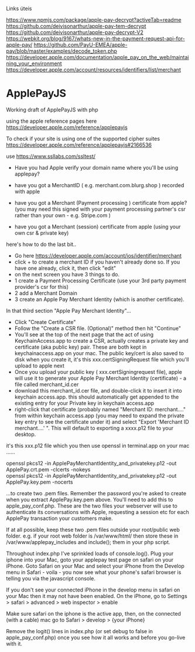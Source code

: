 Links úteis

https://www.npmjs.com/package/apple-pay-decrypt?activeTab=readme
https://github.com/deivisonarthur/apple-pay-tem-decrypt
https://github.com/deivisonarthur/apple-pay-decrypt-V2
https://webkit.org/blog/9167/whats-new-in-the-payment-request-api-for-apple-pay/
https://github.com/PayU-EMEA/apple-pay/blob/master/examples/decode_token.php
https://developer.apple.com/documentation/apple_pay_on_the_web/maintaining_your_environment
https://developer.apple.com/account/resources/identifiers/list/merchant


# ApplePayJS
Working draft of ApplePayJS with php

using the apple reference pages here https://developer.apple.com/reference/applepayjs

To check if your site is using one of the supported cipher suites https://developer.apple.com/reference/applepayjs#2166536
 
use https://www.ssllabs.com/ssltest/

* Have you had Apple verify your domain name where you'll be using applepay?

* have you got a MerchantID ( e.g. merchant.com.blurg.shop  ) recorded with apple

* have you got a Merchant (Payment processing ) certificate from apple? (you may need this signed with your payment processing partner's csr rather than your own - e.g. Stripe.com )

* have you got a Merchant (session) certificate from apple (using your own csr & private key)

 
here's how to do the last bit..
* Go here https://developer.apple.com/account/ios/identifier/merchant
* click + to create a merchant ID if you haven't already done so. If you have one already, click it, then click "edit"
* on the next screen you have 3 things to do.
* 1 create a Payment Processing Certificate (use your 3rd party payment provider's csr for this)
* 2 add a Merchant Domain
* 3 create an Apple Pay Merchant Identity (which is another certificate).

In that third section "Apple Pay Merchant Identity"...

* Click "Create Certificate"
* Follow the "Create a CSR file. (Optional)" method then hit "Continue"
* You'll see at the top of the next page that the act of using KeychainAccess.app to create a CSR, actually creates a private key and certificate (aka public key) pair. These are both kept in keychainaccess.app on your mac. The public key/cert is also saved to disk when you create it, it's this xxx.certSigningRequest file which you'll upload to apple next
* Once you upload your public key ( xxx.certSigningrequest file), apple will use it to generate your Apple Pay Merchant Identity (certificate) - a file called merchant_id.cer
* download this merchant_id.cer file, and double-click it to insert it into keychain access.app. this should automatically get appended to the existing entry for your Private key in keychain access.app
* right-click that certificate (probably named "Merchant ID: merchant...." from within keychain access.app (you may need to expand the private key entry to see the certificate under it) and select "Export 'Merchant ID merchant....' ". This will default to exporting a xxxx.p12 file to your desktop.

it's this xxx.p12 file which you then use openssl in terminal.app on your mac ......
 
openssl pkcs12 -in ApplePayMerchantIdentity_and_privatekey.p12 -out ApplePay.crt.pem -clcerts -nokeys  
openssl pkcs12 -in ApplePayMerchantIdentity_and_privatekey.p12 -out ApplePay.key.pem -nocerts 

...to create two .pem files. Remember the password you're asked to create when you extract ApplePay.key.pem above. You'll need to add this to apple_pay_conf.php. These are the two files your webserver will use to authenticate its conversations with Apple, requesting a session etc for each ApplePay transaction your customers make. 

If at all possible, keep these two .pem files outside your root/public web folder. e.g. if your root web folder is /var/www/html/ then store these in /var/www/applepay_includes and include(); them in your php script.

Throughout index.php I've sprinkled loads of console.log(). Plug your iphone into your Mac, goto your applepay test page on safari on your iPhone. Goto Safari on your Mac and select your iPhone from the Develop menu in Safari - voila - you now see what your phone's safari browser is telling you via the javascript console.

If you don't see your connected iPhone in the develop menu in safari on your Mac then it may not have been enabled. On the iPhone, go to Settings > safari > advanced  > web inspector > enable

Make sure safari on the iphone is the active app, then, on the connected (with a cable) mac go to Safari > develop > {your iPhone}

Remove the logit() lines in index.php (or set debug to false in apple_pay_conf.php) once you see how it all works and before you go-live with it.
